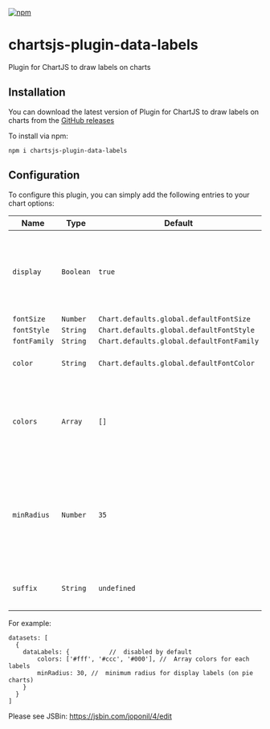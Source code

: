 [![npm](https://img.shields.io/npm/v/chartsjs-plugin-data-labels.svg?style=flat-square)](https://www.npmjs.com/package/chartsjs-plugin-data-labels)
# chartsjs-plugin-data-labels
Plugin for ChartJS to draw labels on charts
## Installation
You can download the latest version of Plugin for ChartJS to draw labels on charts from the [GitHub releases](https://github.com/garipov/chartsjs-plugin-data-labels)  

To install via npm:  
```
npm i chartsjs-plugin-data-labels
```
## Configuration
To configure this plugin, you can simply add the following entries to your chart options:  

| Name | Type | Default | Description |
| ---- | ---- | ------- | ----------- |
| `display` | `Boolean` | `true` | `true` to enable this graph, else `false` to disable it for the associated graph.
| `fontSize` | `Number` | `Chart.defaults.global.defaultFontSize` |
| `fontStyle` | `String` | `Chart.defaults.global.defaultFontStyle` |
| `fontFamily` | `String` | `Chart.defaults.global.defaultFontFamily` |
| `color` | `String` | `Chart.defaults.global.defaultFontColor` | One color for all labels.
| `colors` | `Array` | `[]` | It takes a set of values for each labels. If not specified, the default color.
| `minRadius` | `Number` | `35` | The minimum radius, in pixels, in which even the labels are displayed (for pie charts).
| `suffix` | `String` | `undefined` | Suffix to append to each label (eg: `'%'`).

For example:
```
datasets: [
  {
    dataLabels: {           //  disabled by default
        colors: ['#fff', '#ccc', '#000'], //  Array colors for each labels
        minRadius: 30, //  minimum radius for display labels (on pie charts)
    }
  }
]
```
Please see JSBin: https://jsbin.com/joponil/4/edit

